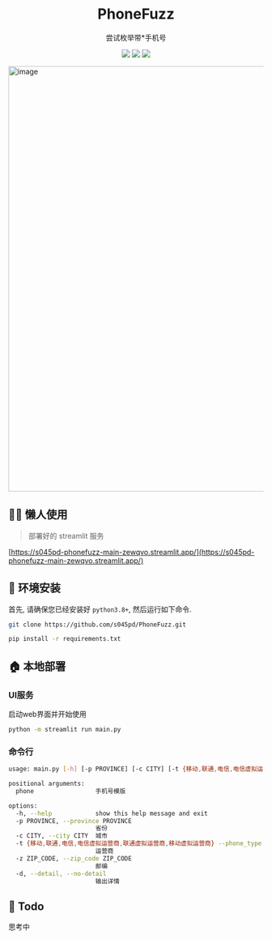 

<p align="center">
    <h1 align="center" >PhoneFuzz</h1>
    <p align="center">尝试枚举带*手机号</p>
        <p align="center">
    <a target="_blank" href="https://www.python.org/downloads/" title="Python version"><img src="https://img.shields.io/badge/python-%3E=_3.8+-green.svg"></a>
    <a target="_blank" href="LICENSE" title="License: MIT"><img src="https://img.shields.io/badge/License-MIT-blue.svg"></a>
    <a target="_blank" href="https://s045pd-phonefuzz-main-zewqvo.streamlit.app" title="Streamlit"><img src="https://static.streamlit.io/badges/streamlit_badge_black_white.svg"></a></p>
</p>


<img width="840" alt="image" src="https://github.com/s045pd/PhoneFuzz/assets/22721729/cc172904-7147-4cfe-ab93-5f7475f85e8d">

## 🧑‍🦼 懒人使用

> 部署好的 streamlit 服务

[https://s045pd-phonefuzz-main-zewqvo.streamlit.app/](https://s045pd-phonefuzz-main-zewqvo.streamlit.app/)

## 🔧 环境安装

首先, 请确保您已经安装好 `python3.8+`, 然后运行如下命令.

```bash
git clone https://github.com/s045pd/PhoneFuzz.git

pip install -r requirements.txt
```

## 🏠 本地部署

### UI服务

启动web界面并开始使用

```bash
python -m streamlit run main.py
```

### 命令行

```bash
usage: main.py [-h] [-p PROVINCE] [-c CITY] [-t {移动,联通,电信,电信虚拟运营商,联通虚拟运营商,移动虚拟运营商}] [-z ZIP_CODE] [-d | --detail | --no-detail] phone

positional arguments:
  phone                 手机号模版

options:
  -h, --help            show this help message and exit
  -p PROVINCE, --province PROVINCE
                        省份
  -c CITY, --city CITY  城市
  -t {移动,联通,电信,电信虚拟运营商,联通虚拟运营商,移动虚拟运营商} --phone_type {移动,联通,电信,电信虚拟运营商,联通虚拟运营商,移动虚拟运营商}
                        运营商
  -z ZIP_CODE, --zip_code ZIP_CODE
                        邮编
  -d, --detail, --no-detail
                        输出详情
```


## 🤔️ Todo

思考中
